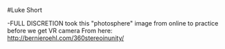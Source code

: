 #Luke Short

-FULL DISCRETION took this "photosphere" image from online to practice before we get VR camera
From here: http://bernieroehl.com/360stereoinunity/

